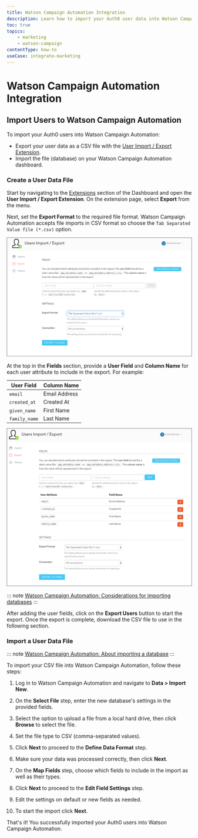 ```yaml
---
title: Watson Campaign Automation Integration
description: Learn how to import your Auth0 user data into Watson Campaign Automation.
toc: true
topics:
    - marketing
    - watson-campaign
contentType: how-to
useCase: integrate-marketing
---
```


# Watson Campaign Automation Integration

## Import Users to Watson Campaign Automation

To import your Auth0 users into Watson Campaign Automation:

- Export your user data as a CSV file with the [User Import / Export Extension](/extensions/user-import-export).
- Import the file (database) on your Watson Campaign Automation dashboard.

### Create a User Data File

Start by navigating to the [Extensions](${manage_url}/#/extensions) section of the Dashboard and open the **User Import / Export Extension**. On the extension page, select **Export** from the menu.

Next, set the **Export Format** to the required file format. Watson Campaign Automation accepts file imports in CSV format so choose the `Tab Separated Value file (*.csv)` option.

![User Import/Export Extension Format](/media/articles/integrations/marketing/import-export-set-format.png)

At the top in the **Fields** section, provide a **User Field** and **Column Name** for each user attribute to include in the export. For example:

User Field | Column Name
-----------|------------
`email` | Email Address
`created_at` | Created At
`given_name` | First Name
`family_name` | Last Name

![User Import/Export Extension Fields](/media/articles/integrations/marketing/import-export-fields.png)

::: note
[Watson Campaign Automation: Considerations for importing databases](https://www.ibm.com/support/knowledgecenter/en/SSWU4L/Data/imc_Data/import_details.html)
:::

After adding the user fields, click on the **Export Users** button to start the export. Once the export is complete, download the CSV file to use in the following section.

### Import a User Data File

::: note
[Watson Campaign Automation: About importing a database](https://www.ibm.com/support/knowledgecenter/en/SSWU4L/Data/imc_Data/Import_a_Database.html)
:::

To import your CSV file into Watson Campaign Automation, follow these steps:

1. Log in to Watson Campaign Automation and navigate to **Data > Import New**.

2. On the **Select File** step, enter the new database's settings in the provided fields.

3. Select the option to upload a file from a local hard drive, then click **Browse** to select the file.

4. Set the file type to CSV (comma-separated values).

5. Click **Next** to proceed to the **Define Data Format** step.

6. Make sure your data was processed correctly, then click **Next**.

7. On the **Map Fields** step, choose which fields to include in the import as well as their types.

8. Click **Next** to proceed to the **Edit Field Settings** step.

9. Edit the settings on default or new fields as needed.

10. To start the import click **Next**.

That's it! You successfully imported your Auth0 users into Watson Campaign Automation.